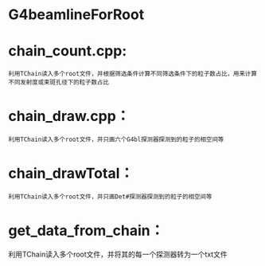 # G4beamlineForRoot
# chain_count.cpp:
    利用TChain读入多个root文件，并根据筛选条件计算不同筛选条件下的粒子数占比，用来计算不同发射度或束斑孔径下的粒子数占比

# chain_draw.cpp：
    利用TChain读入多个root文件，并只画六个G4bl探测器探测到的粒子的相空间等
    
# chain_drawTotal：
    利用TChain读入多个root文件，并只画Det#探测器探测到的粒子的相空间等
    
# get_data_from_chain：
   利用TChain读入多个root文件，并将其的每一个探测器转为一个txt文件
